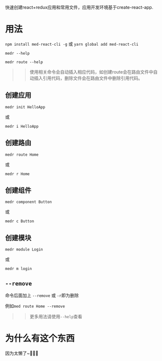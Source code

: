 快速创建react+redux应用和常用文件，应用开发环境基于create-react-app.

# 用法

`npm install med-react-cli -g` 或 `yarn global add med-react-cli`

`medr --help`

`medr route --help`

>> 使用相关命令会自动插入相应代码，如创建route会在路由文件中自动插入引用代码，删除文件会在路由文件中删除引用代码。

## 创建应用

`medr init HelloApp`

或

`medr i HelloApp`

## 创建路由

`medr route Home`

或

 `medr r Home`

## 创建组件

`medr component Button`

或

`medr c Button`

## 创建模块

`medr module Login`

或

`medr m login`

## `--remove`

命令后面加上 `--remove` 或 `-r`即为删除

例如`med route Home --remove`

>>更多用法请使用`--help`查看

# 为什么有这个东西

因为太懒了~🤣🤣🤣
